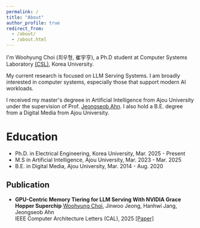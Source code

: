 ```yaml
---
permalink: /
title: "About"
author_profile: true
redirect_from: 
  - /about/
  - /about.html
---
```

I'm Woohyung Choi (최우형, 崔宇亨), a Ph.D student at Computer Systems Laboratory [(CSL)](https://csl.korea.ac.kr), Korea University.

My current research is focused on LLM Serving Systems. I am broadly interested in computer systems, especially those that support modern AI workloads.

I received my master's degreee in Artificial Intelligence from Ajou University under the supervision of Prof. [Jeongseob Ahn](http://jeongseob.github.io/). I also hold a B.E. degree from a Digital Media from Ajou University.

Education
======
* Ph.D. in Electrical Engineering, Korea University, Mar. 2025 - Present
* M.S in Artificial Intelligence, Ajou University, Mar. 2023 - Mar. 2025
* B.E. in Digital Media, Ajou University, Mar. 2014 - Aug. 2020

Publication
------
* **GPU-Centric Memory Tiering for LLM Serving With NVIDIA Grace Hopper Superchip**  <u>Woohyung Choi</u>, Jinwoo Jeong, Hanhwi Jang, Jeongseob Ahn<br>IEEE Computer Architecture Letters (CAL), 2025 [[Paper]](https://ieeexplore.ieee.org/abstract/document/10852027/)